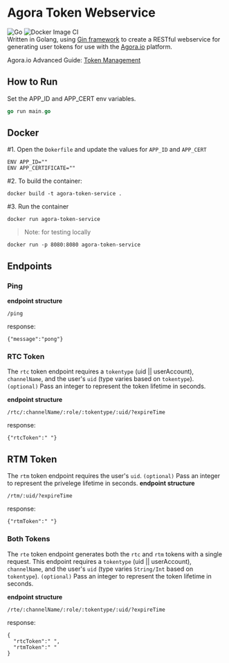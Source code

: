 # Agora Token Webservice
![Go](https://github.com/digitallysavvy/agora-token-server/workflows/Go/badge.svg?branch=master) ![Docker Image CI](https://github.com/digitallysavvy/agora-token-server/workflows/Docker%20Image%20CI/badge.svg?branch=master)   
Written in Golang, using [Gin framework](https://github.com/gin-gonic/gin) to create a RESTful webservice for generating user tokens for use with the [Agora.io](https://www.agora.io) platform. 

Agora.io Advanced Guide: [Token Management](https://docs.agora.io/en/Video/token_server)

## How to Run ##
Set the APP_ID and APP_CERT env variables.
```go
go run main.go
```

## Docker ##
#1. Open the `Dokerfile` and update the values for `APP_ID` and `APP_CERT`
```
ENV APP_ID=""
ENV APP_CERTIFICATE=""
```
#2. To build the container: 
```
docker build -t agora-token-service .
```
#3. Run the container 
```
docker run agora-token-service
```
> Note: for testing locally
```
docker run -p 8080:8080 agora-token-service
```

## Endpoints ##

### Ping ###
**endpoint structure**
```
/ping
```
response:
``` 
{"message":"pong"} 
```

### RTC Token ###
The `rtc` token endpoint requires a `tokentype` (uid || userAccount), `channelName`, and the user's `uid` (type varies based on `tokentype`). 
`(optional)` Pass an integer to represent the token lifetime in seconds.

**endpoint structure** 
```
/rtc/:channelName/:role/:tokentype/:uid/?expireTime
```

response:
``` 
{"rtcToken":" "} 
```

## RTM Token ##
The `rtm` token endpoint requires the user's `uid`. 
`(optional)` Pass an integer to represent the privelege lifetime in seconds.
**endpoint structure** 
```
/rtm/:uid/?expireTime
```

response:
``` 
{"rtmToken":" "} 
```

### Both Tokens ###
The `rte` token endpoint generates both the `rtc` and `rtm` tokens with a single request. This endpoint requires a `tokentype` (uid || userAccount), `channelName`, and the user's `uid` (type varies `String/Int` based on `tokentype`). 
`(optional)` Pass an integer to represent the token lifetime in seconds.

**endpoint structure** 
```
/rte/:channelName/:role/:tokentype/:uid/?expireTime
```

response:
``` 
{
  "rtcToken":" ",
  "rtmToken":" " 
} 
```